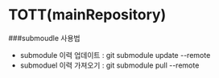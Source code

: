 # TOTT(mainRepository)

###submoudle 사용법
- submodule 이력 업데이트 : git submodule update --remote
- submoduel 이력 가져오기 : git submodule pull --remote
